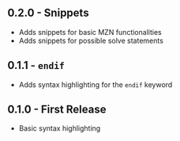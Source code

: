 ## 0.2.0 - Snippets
* Adds snippets for basic MZN functionalities
* Adds snippets for possible solve statements

## 0.1.1 - `endif`
* Adds syntax highlighting for the `endif` keyword

## 0.1.0 - First Release
* Basic syntax highlighting
